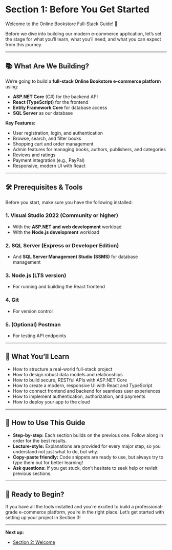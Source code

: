 # Section 1: Before You Get Started

Welcome to the Online Bookstore Full-Stack Guide! 🚀

Before we dive into building our modern e-commerce application, let’s set the stage for what you’ll learn, what you’ll need, and what you can expect from this journey.

---

## 📚 What Are We Building?

We’re going to build a **full-stack Online Bookstore e-commerce platform** using:
- **ASP.NET Core** (C#) for the backend API
- **React (TypeScript)** for the frontend
- **Entity Framework Core** for database access
- **SQL Server** as our database

**Key Features:**
- User registration, login, and authentication
- Browse, search, and filter books
- Shopping cart and order management
- Admin features for managing books, authors, publishers, and categories
- Reviews and ratings
- Payment integration (e.g., PayPal)
- Responsive, modern UI with React

---

## 🛠️ Prerequisites & Tools

Before you start, make sure you have the following installed:

### **1. Visual Studio 2022 (Community or higher)**
- With the **ASP.NET and web development** workload
- With the **Node.js development** workload

### **2. SQL Server (Express or Developer Edition)**
- And **SQL Server Management Studio (SSMS)** for database management

### **3. Node.js (LTS version)**
- For running and building the React frontend

### **4. Git**
- For version control

### **5. (Optional) Postman**
- For testing API endpoints

---

## 🧭 What You’ll Learn

- How to structure a real-world full-stack project
- How to design robust data models and relationships
- How to build secure, RESTful APIs with ASP.NET Core
- How to create a modern, responsive UI with React and TypeScript
- How to connect frontend and backend for seamless user experiences
- How to implement authentication, authorization, and payments
- How to deploy your app to the cloud

---

## 📝 How to Use This Guide

- **Step-by-step:** Each section builds on the previous one. Follow along in order for the best results.
- **Lecture-style:** Explanations are provided for every major step, so you understand not just what to do, but why.
- **Copy-paste friendly:** Code snippets are ready to use, but always try to type them out for better learning!
- **Ask questions:** If you get stuck, don’t hesitate to seek help or revisit previous sections.

---

## 🎯 Ready to Begin?

If you have all the tools installed and you’re excited to build a professional-grade e-commerce platform, you’re in the right place. Let’s get started with setting up your project in Section 3!

---

**Next up:**
- [Section 2: Welcome](./02-WELCOME.md)